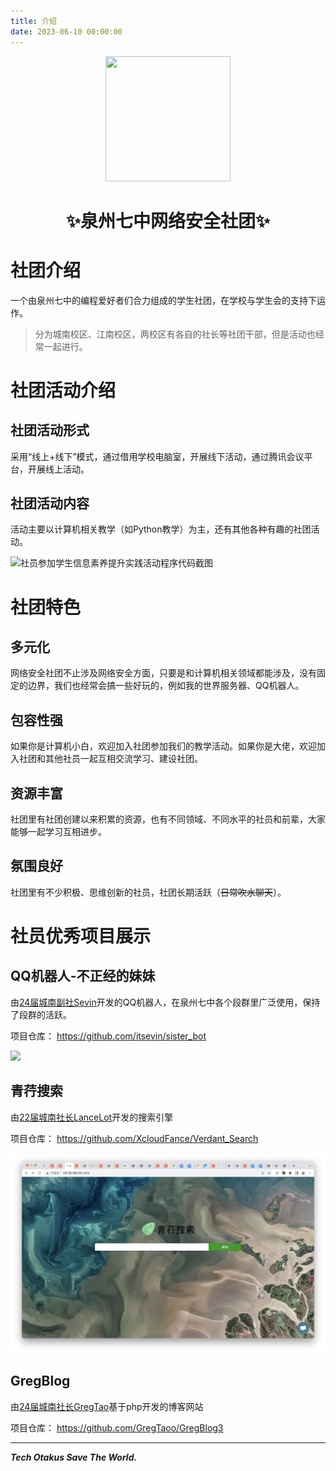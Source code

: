 ```yaml
---
title: 介绍
date: 2023-06-10 00:00:00
---
```


<p align="center">
  <a href="https://qzcsclub.github.io"><img src="https://qzcsclub.github.io/img/favicon.png" width="200" height="200"></a>
</p>

<div align="center">
    <h1 align="center">✨泉州七中网络安全社团✨</h1>
</div>

# 社团介绍

一个由泉州七中的编程爱好者们合力组成的学生社团，在学校与学生会的支持下运作。

> 分为城南校区、江南校区，两校区有各自的社长等社团干部，但是活动也经常一起进行。

# 社团活动介绍

## 社团活动形式

采用“线上+线下”模式，通过借用学校电脑室，开展线下活动，通过腾讯会议平台，开展线上活动。

## 社团活动内容

活动主要以计算机相关教学（如Python教学）为主，还有其他各种有趣的社团活动。

![社员参加学生信息素养提升实践活动程序代码截图](https://s2.loli.net/2023/06/22/XVcKFLQDwsIB9YR.png)

# 社团特色

## 多元化

网络安全社团不止涉及网络安全方面，只要是和计算机相关领域都能涉及，没有固定的边界，我们也经常会搞一些好玩的，例如我的世界服务器、QQ机器人。

## 包容性强

如果你是计算机小白，欢迎加入社团参加我们的教学活动。如果你是大佬，欢迎加入社团和其他社员一起互相交流学习、建设社团。

## 资源丰富

社团里有社团创建以来积累的资源，也有不同领域、不同水平的社员和前辈，大家能够一起学习互相进步。

## 氛围良好

社团里有不少积极、思维创新的社员，社团长期活跃（~~日常吹水聊天~~）。

# 社员优秀项目展示

## QQ机器人-不正经的妹妹

由[24届城南副社Sevin](https://github.com/itsevin/)开发的QQ机器人，在泉州七中各个段群里广泛使用，保持了段群的活跃。

项目仓库： https://github.com/itsevin/sister_bot

![](https://s2.loli.net/2023/06/22/ksehZKGFPp2vE1c.png)

## 青荇搜索

由[22届城南社长LanceLot](https://github.com/XcloudFance/)开发的搜索引擎

项目仓库： https://github.com/XcloudFance/Verdant_Search

![](https://raw.githubusercontent.com/XcloudFance/Verdant_Search/master/images/20220411125522.jpg)

## GregBlog

由[24届城南社长GregTao](https://github.com/gregtaoo/)基于php开发的博客网站

项目仓库： https://github.com/GregTaoo/GregBlog3

---
***Tech Otakus Save The World.***